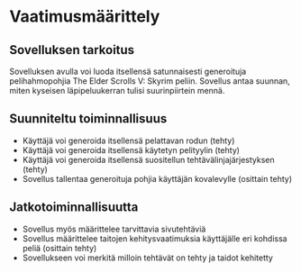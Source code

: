 # Vaatimusmäärittely

## Sovelluksen tarkoitus

Sovelluksen avulla voi luoda itsellensä satunnaisesti generoituja pelihahmopohjia The Elder Scrolls V: Skyrim peliin. Sovellus antaa suunnan, miten kyseisen läpipeluukerran tulisi suurinpiirtein mennä.

## Suunniteltu toiminnallisuus

- Käyttäjä voi generoida itsellensä pelattavan rodun (tehty)
- Käyttäjä voi generoida itsellensä käytetyn pelityylin (tehty)
- Käyttäjä voi generoida itsellensä suositellun tehtävälinjajärjestyksen (tehty)
- Sovellus tallentaa generoituja pohjia käyttäjän kovalevylle (osittain tehty)

## Jatkotoiminnallisuutta

- Sovellus myös määrittelee tarvittavia sivutehtäviä
- Sovellus määrittelee taitojen kehitysvaatimuksia käyttäjälle eri kohdissa peliä (osittain tehty)
- Sovellukseen voi merkitä milloin tehtävät on tehty ja taidot kehitetty
